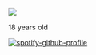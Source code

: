 ![](https://komarev.com/ghpvc/?username=yaorijuana&color=000000&label=witnesses&base=1000) 

18 years old


[![spotify-github-profile](https://spotify-github-profile.kittinanx.com/api/view?uid=31ras742ipljomjwo7h6ikzmc2wu&cover_image=true&theme=default&show_offline=false&background_color=121212&interchange=true&bar_color_cover=false&bar_color=000000)](https://spotify-github-profile.kittinanx.com/api/view?uid=31ras742ipljomjwo7h6ikzmc2wu&redirect=true)
